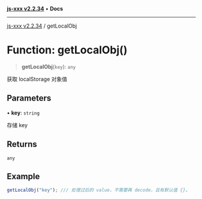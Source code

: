 [**js-xxx v2.2.34**](../README.md) • **Docs**

***

[js-xxx v2.2.34](../README.md) / getLocalObj

# Function: getLocalObj()

> **getLocalObj**(`key`): `any`

获取 localStorage 对象值

## Parameters

• **key**: `string`

存储 key

## Returns

`any`

## Example

```ts
getLocalObj("key"); /// 处理过后的 value，不需要再 decode，且有默认值 {}。
```
